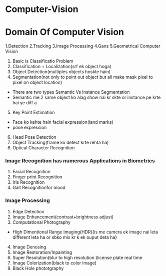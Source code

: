 # Computer-Vision
# Domain Of Computer Vision 
1.Detection 
2.Tracking
3.Image Processing 
4.Gans 
5.Geometrical Computer Vision

1. Basic is Classificatio Problem
2. Classification + Localization(srf ek object hoga)
3. Object Detection(multiples objects hoskte hain)
4. Segmentation(not only to point out object but all make mask pixel to pixel on object location)
- There are two types
Semantic Vs Instance Segmentation
- Semantic me 2 same object ko alag show nai kr skte or instance pe krte hai ye diff a
5. Key Point Estimation
- Face ko kehte hain facial expression(land marks)
- pose expression
6. Head Pose Detection
7. Object Tracking(frame ko detect krte rehta ha)
8. Optical Character Recognition 

 ### Image Recognition has numerous Applications in Biometrics

1. Facial Recognition
2. Finger print Recognition
3. Iris Recognition
4. Gait Recognitionfor mood

### Image Processing
1. Edge Detection
2. Image Enhancement(contrast+brightness adjust)
3. Computational Photography
- High Dimentional Range Imaging(HDR){is me camera ek image nai leta different leta ha or sbko mix kr k ek ouput deta ha}
4. Image Denosing
5. Image Restoration/Inpainting
6. Super Resolution(blur to high resolution )license plate real time
7. Image Colorization(black to color image)
8. Black Hole phototgraphy


